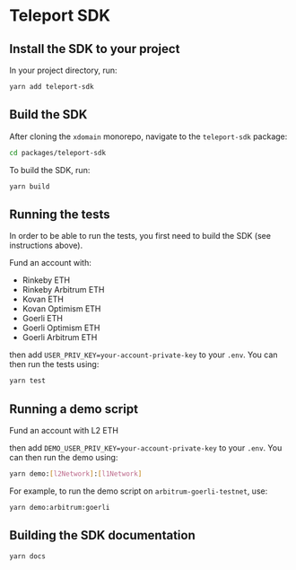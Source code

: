 # Teleport SDK

## Install the SDK to your project

In your project directory, run:

```sh
yarn add teleport-sdk
```

## Build the SDK

After cloning the `xdomain` monorepo, navigate to the `teleport-sdk` package:

```sh
cd packages/teleport-sdk
```

To build the SDK, run:

```sh
yarn build
```

## Running the tests

In order to be able to run the tests, you first need to build the SDK (see instructions above).

Fund an account with:

- Rinkeby ETH
- Rinkeby Arbitrum ETH
- Kovan ETH
- Kovan Optimism ETH
- Goerli ETH
- Goerli Optimism ETH
- Goerli Arbitrum ETH

then add `USER_PRIV_KEY=your-account-private-key` to your `.env`. You can then run the tests using:

```sh
yarn test
```

## Running a demo script

Fund an account with L2 ETH

then add `DEMO_USER_PRIV_KEY=your-account-private-key` to your `.env`. You can then run the demo using:

```sh
yarn demo:[l2Network]:[l1Network]
```

For example, to run the demo script on `arbitrum-goerli-testnet`, use:

```sh
yarn demo:arbitrum:goerli
```

## Building the SDK documentation

```sh
yarn docs
```
